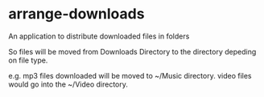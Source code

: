 # arrange-downloads
An application to distribute downloaded files in folders

So files will be moved from Downloads Directory to the directory depeding on file type.

e.g. mp3 files downloaded will be moved to ~/Music directory.
     video files would go into the ~/Video directory.
